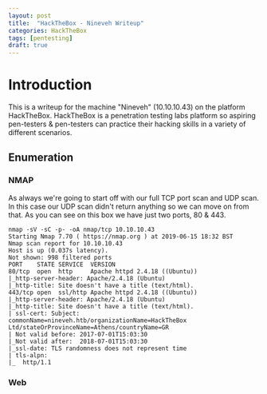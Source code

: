 ```yaml
---
layout: post
title:  "HackTheBox - Nineveh Writeup"
categories: HackTheBox
tags: [pentesting]
draft: true
---
```


# Introduction

This is a writeup for the machine "Nineveh" (10.10.10.43) on the platform HackTheBox. HackTheBox is a penetration testing labs platform so aspiring pen-testers & pen-testers can practice their hacking skills in a variety of different scenarios.

## Enumeration

### NMAP

As always we're going to start off with our full TCP port scan and UDP scan. In this case our UDP scan didn't return anything so we can move on from that. As you can see on this box we have just two ports, 80 & 443.

```
nmap -sV -sC -p- -oA nmap/tcp 10.10.10.43
Starting Nmap 7.70 ( https://nmap.org ) at 2019-06-15 18:32 BST
Nmap scan report for 10.10.10.43
Host is up (0.037s latency).
Not shown: 998 filtered ports
PORT    STATE SERVICE  VERSION
80/tcp  open  http     Apache httpd 2.4.18 ((Ubuntu))
|_http-server-header: Apache/2.4.18 (Ubuntu)
|_http-title: Site doesn't have a title (text/html).
443/tcp open  ssl/http Apache httpd 2.4.18 ((Ubuntu))
|_http-server-header: Apache/2.4.18 (Ubuntu)
|_http-title: Site doesn't have a title (text/html).
| ssl-cert: Subject: commonName=nineveh.htb/organizationName=HackTheBox Ltd/stateOrProvinceName=Athens/countryName=GR
| Not valid before: 2017-07-01T15:03:30
|_Not valid after:  2018-07-01T15:03:30
|_ssl-date: TLS randomness does not represent time
| tls-alpn: 
|_  http/1.1

```




### Web

